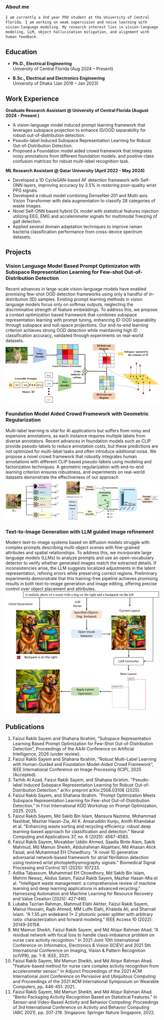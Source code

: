 ### About me
    I am currently a 2nd year PhD student at the University of Central Florida. I am working on weak supervision and noise learning with vision-language modeling. My research interest lies in vision-language modeling, LLM, object hallucination mitigation, and alignment with human feedback.

## Education

- **Ph.D., Electrical Engineering**  
  University of Central Florida (Aug 2024 – Present)

- **B.Sc., Electrical and Electronics Engineering**  
  University of Dhaka (Jan 2018 – Jan 2023)

## Work Experience
**Graduate Research Assistant @ University of Central Florida (August 2024 - Present )**
- A vision-language model induced prompt learning framework that leverages subspace projection to enhance ID/OOD separability for robust out-of-distribution detection.
- Pseudo-label Induced Subspace Representation Learning for Robust Out-of-Distribution Detection.
- Proposed a Foundation model aided crowd framework that integrates noisy annotations from different foundation models. and positive class confusion matrices for robust multi-label recognition task.

**ML Research Assistant  @ Qatar University (April 2022 - May 2024)**
- Developed a 1D CycleGAN-based AF detection framework with Self-ONN layers, improving accuracy by 3.5% in restoring poor-quality wrist PPG signals.
- Developed a robust model combining DenseNet-201 and Multi-axis Vision Transformer with data augmentation to classify 28 categories of waste images.
- Novel Self-ONN based hybrid DL model with statistical features injection utilizing EEG, EMG and accelerometer signals for multimodal freezing of gait detection.
- Applied several domain adaptation techniques to improve raman bacteria classification performance from cross-device spectrum datasets.
  
## Projects
### Vision Language Model Based Prompt Optimizaton with Subspace Representation Learning for Few-shot Out-of-Distribution Detection


Recent advances in large-scale vision-language models have enabled promising few-shot OOD detection frameworks using only a handful of in-distribution (ID) samples. Existing prompt learning methods in vision language models focus only on softmax outputs, neglecting the discriminative strength of feature embeddings. To address this, we propose a context optimization based framework that combines subspace representation learning with prompt tuning, enhancing ID-OOD separability through subspace and null-space projections. Our end-to-end learning criterion achieves strong OOD detection while maintaining high ID classification accuracy, validated through experiments on real-world datasets.
![EEG Band Discovery](/assets/img/subcoop_v2.png)

### Foundation Model Aided Crowd Framework with Geometric Regularization
Multi-label learning is vital for AI applications but suffers from noisy and expensive annotations, as each instance requires multiple labels from diverse annotators. Recent advances in foundation models such as CLIP provide pseudo-labels to reduce annotation costs, but these predictions are not optimized for multi-label tasks and often introduce additional noise. We propose a novel crowd framework that robustly integrates human annotations with different CLIP based pseudo-labels using modeling and factorization techniques. A geometric regularization with end-to-end learning criterion ensures robustness, and experiments on real-world datasets demonstrate the effectiveness of our approach
![Bike Study](/assets/img/new3.png)
### Text-to-Image Generation with LLM guided image refinement
Modern text-to-image systems based on diffusion models struggle with complex prompts describing multi-object scenes with fine-grained attributes and spatial relationships. To address this, we incorporate large language models (LLMs) to analyze prompts and use an open-vocabulary detector to verify whether generated images match the extracted details. If inconsistencies arise, the LLM suggests localized adjustments in the latent representation, refining errors while preserving correct regions. Preliminary experiments demonstrate that this training-free pipeline achieves promising results in both text-to-image generation and image editing, offering precise control over object placement and attributes.
![Bike Study](/assets/img/method.png)


## Publications
1. Faizul Rakib Sayem and Shahana Ibrahim, ”Subspace Representation Learning Based Prompt Optimization for Few-Shot Out-of-Distribution Detection”, Proceedings of the AAAI Conference on Artificial Intelligence, 2026 (under review).
2. Faizul Rakib Sayem and Shahana Ibrahim, ”Robust Multi-Label Learning with Human-Guided and Foundation Model-Aided Crowd Framework”, IEEE International Conference on Image Processing (ICIP), 2025 (Accepted).
3. Tarhib Al Azad, Faizul Rakib Sayem, and Shahana Ibrahim. "Pseudo-label Induced Subspace Representation Learning for Robust Out-of-Distribution Detection." arXiv preprint arXiv:2508.03108 (2025).
4. Faizul Rakib Sayem, and Shahana Ibrahim. "Prompt Optimization Meets Subspace Representation Learning for Few-shot Out-of-Distribution Detection." In First International KDD Workshop on Prompt Optimization, 2025. 2025.
5. Faizul Rakib Sayem, Md Sakib Bin Islam, Mansura Naznine, Mohammad Nashbat, Mazhar Hasan-Zia, Ali K. Ansaruddin Kunju, Amith Khandakar et al. "Enhancing waste sorting and recycling efficiency: robust deep learning-based approach for classification and detection." Neural Computing and Applications 37, no. 6 (2025): 4567-4583.
6. Faizul Rakib Sayem, Mosabber Uddin Ahmed, Saadia Binte Alam, Sakib Mahmud, Md Mamun Sheikh, Abdulrahman Alqahtani, Md Ahasan Atick Faisal, and Muhammad EH Chowdhury. "A novel 1D generative adversarial network-based framework for atrial fibrillation detection using restored wrist photoplethysmography signals." Biomedical Signal Processing and Control 101 (2025): 107233.
7. Adiba Tabassum, Muhammad EH Chowdhury, Md Sakib Bin Islam, Mehrin Newaz, Abdus Salam, Faizul Rakib Sayem, Mazhar Hasan-Mia et al. "Intelligent waste management: a comprehensive review of machine learning and deep learning applications in advanced recycling." Harnessing Automation and Machine Learning for Resource Recovery and Value Creation (2025): 427-460.
8. Lubaba Tazrian Rahman, Mahmud Elahi Akhter, Faizul Rakib Sayem, Mainul Hossain, Rajib Ahmed, MM Lutfe Elahi, Khaleda Ali, and Sharnali Islam. "A 1.55 μm wideband 1× 2 photonic power splitter with arbitrary ratio: characterization and forward modeling." IEEE Access 10 (2022): 20149-20158.
9.  Md Mamun Sheikh, Faizul Rakib Sayem, and Md Atiqur Rahman Ahad. "A residual network with focal loss to handle class-imbalance problem on nurse care activity recognition." In 2021 Joint 10th International Conference on Informatics, Electronics & Vision (ICIEV) and 2021 5th International Conference on Imaging, Vision & Pattern Recognition (icIVPR), pp. 1-8. IEEE, 2021.
10.  Faizul Rakib Sayem, Md Mamun Sheikh, and Md Atiqur Rahman Ahad. "Feature-based method for nurse care complex activity recognition from accelerometer sensor." In Adjunct Proceedings of the 2021 ACM International Joint Conference on Pervasive and Ubiquitous Computing and Proceedings of the 2021 ACM International Symposium on Wearable Computers, pp. 446-451. 2021.
11.  Faizul Rakib Sayem, Md Mamun Sheikh, and Md Atiqur Rahman Ahad. "Bento Packaging Activity Recognition Based on Statistical Features." In Sensor-and Video-Based Activity and Behavior Computing: Proceedings of 3rd International Conference on Activity and Behavior Computing (ABC 2021), pp. 207-216. Singapore: Springer Nature Singapore, 2022.
